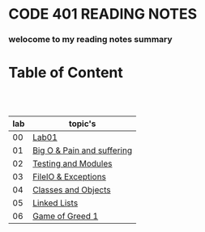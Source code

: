 # CODE 401 READING NOTES

### welocome to my reading notes summary

# Table of Content

<br><br>

| lab | topic's                                                                                                                              |
| --- | ------------------------------------------------------------------------------------------------------------------------------------ |
| 00  | [Lab01](https://amarh-ayman.github.io/reading-notes/Code%20401%20-%20Advanced%20Software%20Development/Code%20401%20Reading_Notes)   |
| 01  | [Big O & Pain and suffering](https://amarh-ayman.github.io/reading-notes/Code%20401%20-%20Advanced%20Software%20Development/read_01) |
| 02  | [Testing and Modules](https://amarh-ayman.github.io/reading-notes/Code%20401%20-%20Advanced%20Software%20Development/read_02)        |
| 03  | [FileIO & Exceptions](https://amarh-ayman.github.io/reading-notes/Code%20401%20-%20Advanced%20Software%20Development/read_03)        |
| 04  | [Classes and Objects](https://amarh-ayman.github.io/reading-notes/Code%20401%20-%20Advanced%20Software%20Development/read_04)        |
| 05  | [Linked Lists](https://amarh-ayman.github.io/reading-notes/Code%20401%20-%20Advanced%20Software%20Development/read_05)               |
| 06  | [Game of Greed 1](https://amarh-ayman.github.io/reading-notes/Code%20401%20-%20Advanced%20Software%20Development/read_06)               |
